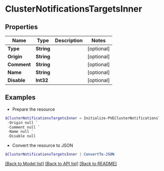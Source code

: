 # ClusterNotificationsTargetsInner
## Properties

Name | Type | Description | Notes
------------ | ------------- | ------------- | -------------
**Type** | **String** |  | [optional] 
**Origin** | **String** |  | [optional] 
**Comment** | **String** |  | [optional] 
**Name** | **String** |  | [optional] 
**Disable** | **Int32** |  | [optional] 

## Examples

- Prepare the resource
```powershell
$ClusterNotificationsTargetsInner = Initialize-PVEClusterNotificationsTargetsInner  -Type null `
 -Origin null `
 -Comment null `
 -Name null `
 -Disable null
```

- Convert the resource to JSON
```powershell
$ClusterNotificationsTargetsInner | ConvertTo-JSON
```

[[Back to Model list]](../README.md#documentation-for-models) [[Back to API list]](../README.md#documentation-for-api-endpoints) [[Back to README]](../README.md)

